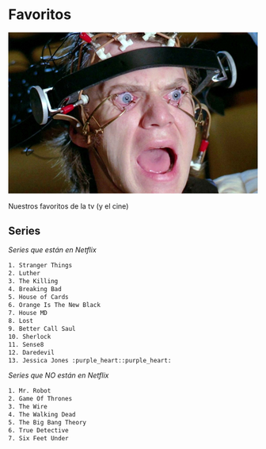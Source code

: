 Favoritos
=========

![tv favs](./img.png)

Nuestros favoritos de la tv (y el cine)


Series
------
*Series que están en Netflix*

```
1. Stranger Things
2. Luther
3. The Killing
4. Breaking Bad
5. House of Cards
6. Orange Is The New Black
7. House MD
8. Lost
9. Better Call Saul
10. Sherlock
11. Sense8
12. Daredevil
13. Jessica Jones :purple_heart::purple_heart:

```

*Series que NO están en Netflix*

```
1. Mr. Robot
2. Game Of Thrones
3. The Wire
4. The Walking Dead
5. The Big Bang Theory
6. True Detective
7. Six Feet Under

```